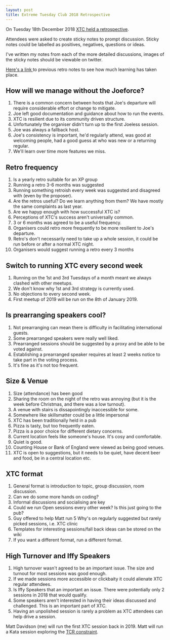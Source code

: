 ```yaml
---
layout: post
title: Extreme Tuesday Club 2018 Retrospective
---
```


On Tuesday 18th December 2018 [XTC held a
retrospective](https://www.meetup.com/en-AU/eXtreme-Tuesday-Club-XTC/events/ncwwmqyxqbxb/).

Attendees were asked to create sticky notes to prompt discussion. Sticky notes
could be labelled as positives, negatives, questions or ideas.

I've written my notes from each of the more detailed discussions, images of the sticky notes should be viewable on twitter.

[Here's a link ](https://exubero.com/2017/12/27/extreme-tuesday-club-2017-retrospective/)to previous retro notes to see how much learning has taken place.

## How will we manage without the Joeforce?
1. There is a common concern between hosts that Joe's departure will require considerable effort or change to mitigate.
1. Joe left good documentation and guidance about how to run the events.
1. XTC is resilient due to its community driven structure.
1. Unfortunately the organiser didn't turn up to the first Joeless session.
1. Joe was always a fallback host.
1. Joe's consistency is important, he'd regularly attend, was good at welcoming people, had a good guess at who was new or a returning regular.
1. We'll learn over time more features we miss.

## Retro frequency
1. Is a yearly retro suitable for an XP group
1. Running a retro 3-6 months was suggested
1. Running something retroish every week was suggested and disagreed with (even by the proposer).
1. Are the retros useful? Do we learn anything from them? We have mostly the same complaints as last year.
1. Are we hapyp enough with how successful XTC is?
1. Perceptions of XTC's success aren't universally common.
1. 3 or 6 months was agreed to be a useful frequency.
1. Organisers could retro more frequently to be more resilient to Joe's departure.
1. Retro's don't necessarily need to take up a whole session, it could be run before or after a normal XTC night.
1. Organisers would suggest running a retro every 3 months

## Switch to running XTC every second week
1. Running on the 1st and 3rd Tuesdays of a month meant we always clashed with other meetups.
1. We don't know why 1st and 3rd strategy is currently used.
1. No objections to every second week.
1. First meetup of 2019 will be run on the 8th of January 2019.

## Is prearranging speakers cool?
1. Not prearranging can mean there is difficulty in facilitating international guests.
1. Some prearranged speakers were really well liked.
1. Prearranged sessions should be suggested by a proxy and be able to be voted against.
1. Establishing a prearranged speaker requires at least 2 weeks notice to take part in the voting process.
1. It's fine as it's not too frequent.

## Size & Venue
1. Size (attendance) has been good
1. Sharing the room on the night of the retro was annoying (but it is the week before Christmas, and there was a low turnout).
1. A venue with stairs is dissapointingly inaccessible for some.
1. Somewhere like skillsmatter could be a little impersonal
1. XTC has been traditionally held in a pub
1. Pizza is tasty, but too frequently eaten.
1. Pizza is a poor choice for different dietary concerns.
1. Current location feels like someone's house. It's cosy and comfortable.
1. Quiet is good.
1. Counting House or Bank of England were viewed as being good venues.
1. XTC is open to suggestions, but it needs to be quiet, have decent beer and food, be in a central location etc.

## XTC format
1. General format is introduction to topic, group discussion, room discussion.
1. Can we do some more hands on coding?
1. Informal discussions and socialising are key
1. Could we run Open sessions every other week? Is this just going to the pub?
1. Guy offered to help Matt run 5 Why's on regularly suggested but rarely picked sessions, i.e. XTC clinic
1. Templates for interesting sessions/fall back ideas can be stored on the wiki
1. If you want a different format, run a different format.

## High Turnover and Iffy Speakers
1. High turnover wasn't agreed to be an important issue. The size and turnout for most sessions was good enough.
1. If we made sessions more accessible or clickbaity it could alienate XTC regular attendees.
1. Is Iffy Speakers that an important an issue. There were potentially only 2 sessions in 2018 that would qualify.
1. Some speakers aren't interested in having their ideas discussed and challenged. This is an important part of XTC.
1. Having an unpolished session is rarely a problem as XTC attendees can help drive a session.

Matt Davidson (me) will run the first XTC session back in 2019. Matt will run a
Kata session exploring the [TCR
constraint](https://medium.com/@kentbeck_7670/test-commit-revert-870bbd756864).
